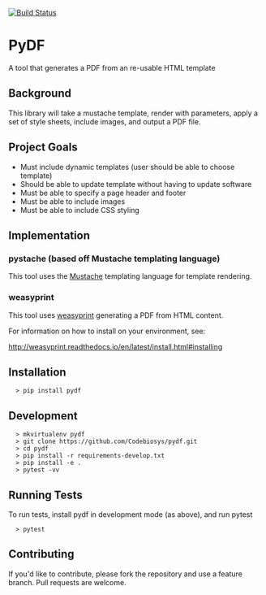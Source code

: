 [![Build Status](https://travis-ci.com/Codebiosys/pydf.svg?token=QV3wJRfpprDN5XdYRpuT&branch=master)](https://travis-ci.com/Codebiosys/pydf)

# PyDF

A tool that generates a PDF from an re-usable HTML template


## Background

This library  will take a mustache template, render with parameters, apply a set of style
sheets, include images, and output a PDF file.


## Project Goals

* Must include dynamic templates (user should be able to choose template)
* Should be able to update template without having to update software
* Must be able to specify a page header and footer
* Must be able to include images
* Must be able to include CSS styling


## Implementation

### pystache (based off Mustache templating language)

This tool uses the [Mustache](http://mustache.github.io/mustache.5.html)
templating language for template rendering.

### weasyprint

This tool uses [weasyprint](http://weasyprint.readthedocs.io/en/latest/)
generating a PDF from HTML content.

For information on how to install on your environment, see:

http://weasyprint.readthedocs.io/en/latest/install.html#installing


## Installation

```
  > pip install pydf
```


## Development

```
  > mkvirtualenv pydf
  > git clone https://github.com/Codebiosys/pydf.git
  > cd pydf
  > pip install -r requirements-develop.txt
  > pip install -e .
  > pytest -vv
```

## Running Tests
To run tests, install pydf in development mode (as above), and run pytest

```
  > pytest
```

## Contributing
If you'd like to contribute, please fork the repository and use a feature branch. Pull requests are welcome.
